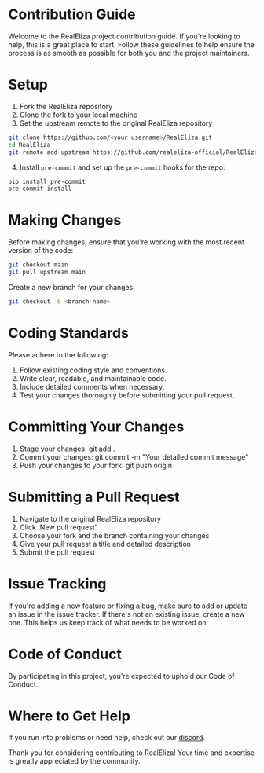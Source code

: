 # Contribution Guide
Welcome to the RealEliza project contribution guide. If you're looking to help, this is a great place to start. Follow these guidelines to help ensure the process is as smooth as possible for both you and the project maintainers.

# Setup
1. Fork the RealEliza repository
2. Clone the fork to your local machine
3. Set the upstream remote to the original RealEliza repository
```bash
git clone https://github.com/<your username>/RealEliza.git
cd RealEliza
git remote add upstream https://github.com/realeliza-official/RealEliza.git
```
4. Install `pre-commit` and set up the `pre-commit` hooks for the repo:
```bash
pip install pre-commit
pre-commit install
```

# Making Changes
Before making changes, ensure that you're working with the most recent version of the code:

```bash
git checkout main
git pull upstream main
```

Create a new branch for your changes:

```bash
git checkout -b <branch-name>
```

# Coding Standards
Please adhere to the following:

1. Follow existing coding style and conventions.
2. Write clear, readable, and maintainable code.
3. Include detailed comments when necessary.
4. Test your changes thoroughly before submitting your pull request.

# Committing Your Changes
1. Stage your changes: git add .
2. Commit your changes: git commit -m "Your detailed commit message"
3. Push your changes to your fork: git push origin <branch-name>

# Submitting a Pull Request
1. Navigate to the original RealEliza repository
2. Click 'New pull request'
3. Choose your fork and the branch containing your changes
4. Give your pull request a title and detailed description
5. Submit the pull request

# Issue Tracking
If you're adding a new feature or fixing a bug, make sure to add or update an issue in the issue tracker. If there's not an existing issue, create a new one. This helps us keep track of what needs to be worked on.

# Code of Conduct
By participating in this project, you're expected to uphold our Code of Conduct.

# Where to Get Help
If you run into problems or need help, check out our [discord](https://realeliza.ai/join-discord).

Thank you for considering contributing to RealEliza! Your time and expertise is greatly appreciated by the community.
